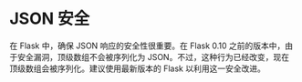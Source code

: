 # JSON 安全

在 Flask 中，确保 JSON 响应的安全性很重要。在 Flask 0.10 之前的版本中，由于安全漏洞，顶级数组不会被序列化为 JSON。不过，这种行为已经改变，现在顶级数组会被序列化。建议使用最新版本的 Flask 以利用这一安全改进。
